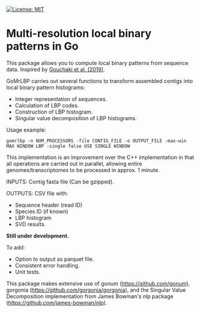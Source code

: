  [![License: MIT](https://img.shields.io/badge/License-MIT-yellow.svg)](https://opensource.org/licenses/MIT)

# Multi-resolution local binary patterns in Go

This package allows you to compute local binary patterns from sequence data.
Inspired by [Gouchaki et al. (2019)](https://www.nature.com/articles/s41598-018-38197-9).

GoMrLBP carries out several functions to transform assembled contigs into local binary pattern histograms:
- Integer representation of sequences.
- Calculation of LBP codes.
- Construction of LBP histogram.
- Singular value decomposition of LBP histograms.

Usage example:
```
gomrlbp -n NUM_PROCESSORS -file CONTIG_FILE -o OUTPUT_FILE -max-win MAX WINDOW LBP -single false USE SINGLE WINDOW
```
This implementation is an improvement over the C++ implementation in that all operations are carried out in parallel, allowing entire genomes/transcriptomes to be processed in approx. 1 minute. 

INPUTS: Contig fasta file (Can be gzipped).

OUTPUTS: CSV file with:
- Sequence header (read ID)
- Species ID (if known)
- LBP histogram
- SVD results.


**Still under development.**

To add:
- Option to output as parquet file.
- Consistent error handling.
- Unit tests.


This package makes extensive use of gonum (https://github.com/gonum), gorgonia (https://github.com/gorgonia/gorgonia), and the Singular Value Decomposition implementation from James Bowman's nlp package (https://github.com/james-bowman/nlp).
